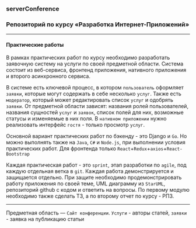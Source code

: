 ### serverConference

### Репозиторий по курсу «Разработка Интернет-Приложений»

---

#### Практические работы
В рамках практических работ по курсу необходимо разработать заявочную систему на услуги по своей предметной области. Система состоит из веб-сервиса, фронтенд приложения, нативного приложения и второго асинхронного сервиса.

В системе есть ключевой процесс, в котором `пользователь` оформляет `заявки`, которые могут содержать в себе несколько `услуг`. Также есть `модератор`, который может редактировать список `услуг` и одобрять `заявки`. От предметной области зависят: названия ролей пользователей, названия сущностей `услуг` и `заявок`, список полей для них, возможные статусы и изменяемые в них поля. В `нативном приложении` нужно реализовать интерфейс `гостя` - только просмотр `услуг`.

Основной вариант практических работ по бэкенду - это Django и `Go`. Но можно выполнять также на `Java`, `C#` и `Node.js`, при выполнении условия практических работ. Для фронтенда только `React`+`Redux`+`axios`+`React-Bootstrap`

Каждая практическая работ - это `sprint`, этап разработки по `agile`, под каждую отдельная ветка в `git`. Каждая работа демонстрируется и защищается отдельно. При защите необходимо продемонстрировать работу приложения по своей теме, UML диаграмму из `StarUML`, репозиторий github с кодом и ответить на вопросы. По первому модулю необходимо также сделать ТЗ, а по второму отчет по курсу - РПЗ.

---

Предметная область — `Сайт конференции`. `Услуги` - авторы статей, `заявки` - заявка на публикацию статьи
